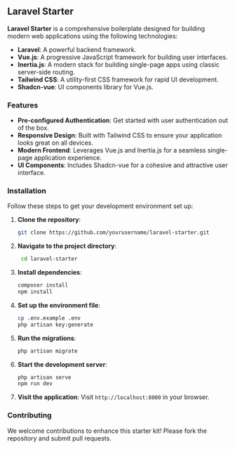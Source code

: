 

## Laravel Starter

**Laravel Starter** is a comprehensive boilerplate designed for building modern web applications using the following technologies:

- **Laravel**: A powerful backend framework.
- **Vue.js**: A progressive JavaScript framework for building user interfaces.
- **Inertia.js**: A modern stack for building single-page apps using classic server-side routing.
- **Tailwind CSS**: A utility-first CSS framework for rapid UI development.
- **Shadcn-vue**: UI components library for Vue.js.

### Features

- **Pre-configured Authentication**: Get started with user authentication out of the box.
- **Responsive Design**: Built with Tailwind CSS to ensure your application looks great on all devices.
- **Modern Frontend**: Leverages Vue.js and Inertia.js for a seamless single-page application experience.
- **UI Components**: Includes Shadcn-vue for a cohesive and attractive user interface.

### Installation

Follow these steps to get your development environment set up:

1. **Clone the repository**:
   ```bash
   git clone https://github.com/yourusername/laravel-starter.git
    ```
2. **Navigate to the project directory**:
   ```bash
    cd laravel-starter
    ```
3. **Install dependencies**:
   ```bash
   composer install
   npm install
    ```

4. **Set up the environment file**:
    ```bash
    cp .env.example .env
    php artisan key:generate
     ```
5. **Run the migrations**:
   ```bash
   php artisan migrate
    ```
6. **Start the development server**:
    ```bash
    php artisan serve
    npm run dev
     ```
7. **Visit the application**:
   Visit `http://localhost:8000` in your browser.

### Contributing
We welcome contributions to enhance this starter kit! Please fork the repository and submit pull requests.

